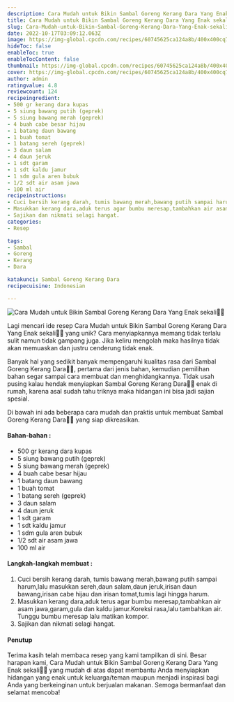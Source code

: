 ```yaml
---
description: Cara Mudah untuk Bikin Sambal Goreng Kerang Dara Yang Enak sekali"
title: Cara Mudah untuk Bikin Sambal Goreng Kerang Dara Yang Enak sekali
slug: Cara-Mudah-untuk-Bikin-Sambal-Goreng-Kerang-Dara-Yang-Enak-sekali
date: 2022-10-17T03:09:12.063Z
image: https://img-global.cpcdn.com/recipes/60745625ca124a8b/400x400cq70/photo.jpg
hideToc: false
enableToc: true
enableTocContent: false
thumbnail: https://img-global.cpcdn.com/recipes/60745625ca124a8b/400x400cq70/photo.jpg
cover: https://img-global.cpcdn.com/recipes/60745625ca124a8b/400x400cq70/photo.jpg
author: admin
ratingvalue: 4.8
reviewcount: 124
recipeingredient:
- 500 gr kerang dara kupas
- 5 siung bawang putih (geprek)
- 5 siung bawang merah (geprek)
- 4 buah cabe besar hijau
- 1 batang daun bawang
- 1 buah tomat
- 1 batang sereh (geprek)
- 3 daun salam
- 4 daun jeruk
- 1 sdt garam
- 1 sdt kaldu jamur
- 1 sdm gula aren bubuk
- 1/2 sdt air asam jawa
- 100 ml air
recipeinstructions:
- Cuci bersih kerang darah, tumis bawang merah,bawang putih sampai harum,lalu masukkan sereh,daun salam,daun jeruk,irisan daun bawang,irisan cabe hijau dan irisan tomat,tumis lagi hingga harum.
- Masukkan kerang dara,aduk terus agar bumbu meresap,tambahkan air asam jawa,garam,gula dan kaldu jamur.Koreksi rasa,lalu tambahkan air. Tunggu bumbu meresap lalu matikan kompor.
- Sajikan dan nikmati selagi hangat.
categories:
- Resep

tags:
- Sambal
- Goreng
- Kerang
- Dara

katakunci: Sambal Goreng Kerang Dara
recipecuisine: Indonesian

---
```


![Cara Mudah untuk Bikin Sambal Goreng Kerang Dara Yang Enak sekali👩‍🍳](https://img-global.cpcdn.com/recipes/60745625ca124a8b/400x400cq70/photo.jpg)

Lagi mencari ide resep Cara Mudah untuk Bikin Sambal Goreng Kerang Dara Yang Enak sekali👩‍🍳 yang unik? Cara menyiapkannya memang tidak terlalu sulit namun tidak gampang juga. Jika keliru mengolah maka hasilnya tidak akan memuaskan dan justru cenderung tidak enak.

Banyak hal yang sedikit banyak mempengaruhi kualitas rasa dari Sambal Goreng Kerang Dara👩‍🍳, pertama dari jenis bahan, kemudian pemilihan bahan segar sampai cara membuat dan menghidangkannya. Tidak usah pusing kalau hendak menyiapkan Sambal Goreng Kerang Dara👩‍🍳 enak di rumah, karena asal sudah tahu triknya maka hidangan ini bisa jadi sajian spesial.

Di bawah ini ada beberapa cara mudah dan praktis untuk membuat Sambal Goreng Kerang Dara👩‍🍳 yang siap dikreasikan.

<!--inarticleads1-->

#### Bahan-bahan :

- 500 gr kerang dara kupas
- 5 siung bawang putih (geprek)
- 5 siung bawang merah (geprek)
- 4 buah cabe besar hijau
- 1 batang daun bawang
- 1 buah tomat
- 1 batang sereh (geprek)
- 3 daun salam
- 4 daun jeruk
- 1 sdt garam
- 1 sdt kaldu jamur
- 1 sdm gula aren bubuk
- 1/2 sdt air asam jawa
- 100 ml air

<!--inarticleads2-->

#### Langkah-langkah membuat :

1. Cuci bersih kerang darah, tumis bawang merah,bawang putih sampai harum,lalu masukkan sereh,daun salam,daun jeruk,irisan daun bawang,irisan cabe hijau dan irisan tomat,tumis lagi hingga harum.
1. Masukkan kerang dara,aduk terus agar bumbu meresap,tambahkan air asam jawa,garam,gula dan kaldu jamur.Koreksi rasa,lalu tambahkan air. Tunggu bumbu meresap lalu matikan kompor.
1. Sajikan dan nikmati selagi hangat.

#### Penutup

Terima kasih telah membaca resep yang kami tampilkan di sini. Besar harapan kami, Cara Mudah untuk Bikin Sambal Goreng Kerang Dara Yang Enak sekali👩‍🍳 yang mudah di atas dapat membantu Anda menyiapkan hidangan yang enak untuk keluarga/teman maupun menjadi inspirasi bagi Anda yang berkeinginan untuk berjualan makanan. Semoga bermanfaat dan selamat mencoba!